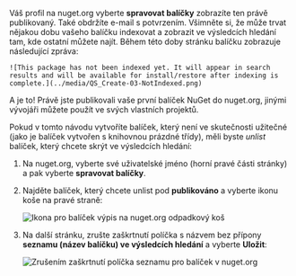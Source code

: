 Váš profil na nuget.org vyberte **spravovat balíčky** zobrazíte ten právě publikovaný. Také obdržíte e-mail s potvrzením. Všimněte si, že může trvat nějakou dobu vašeho balíčku indexovat a zobrazit ve výsledcích hledání tam, kde ostatní můžete najít. Během této doby stránku balíčku zobrazuje následující zpráva:

    ![This package has not been indexed yet. It will appear in search results and will be available for install/restore after indexing is complete.](../media/QS_Create-03-NotIndexed.png)

A je to! Právě jste publikovali vaše první balíček NuGet do nuget.org, jinými vývojáři můžete použít ve svých vlastních projektů.

Pokud v tomto návodu vytvoříte balíček, který není ve skutečnosti užitečné (jako je balíček vytvořen s knihovnou prázdné třídy), měli byste *unlist* balíček, který chcete skrýt ve výsledcích hledání:

1. Na nuget.org, vyberte své uživatelské jméno (horní pravé části stránky) a pak vyberte **spravovat balíčky**.

1. Najděte balíček, který chcete unlist pod **publikováno** a vyberte ikonu koše na pravé straně:

    ![Ikona pro balíček výpis na nuget.org odpadkový koš](../media/qs_create-vs-03-trash-can.png)

1. Na další stránku, zrušte zaškrtnutí políčka s názvem bez přípony **seznamu (název balíčku) ve výsledcích hledání** a vyberte **Uložit**:

    ![Zrušením zaškrtnutí políčka seznamu pro balíček v nuget.org](../media/qs_create-vs-04-unlist.png)